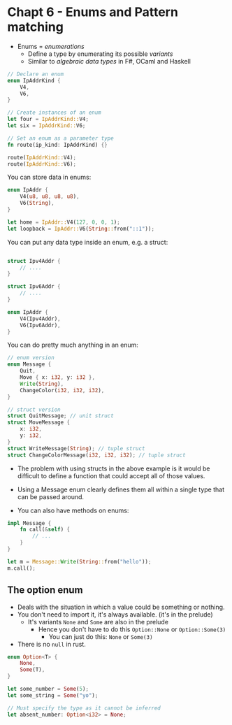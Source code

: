 # Chapt 6 - Enums and Pattern matching

- Enums = *enumerations*
  - Define a type by enumerating its possible *variants*
  - Similar to *algebraic data types* in F#, OCaml and Haskell

```rust
// Declare an enum
enum IpAddrKind {
    V4,
    V6,
}

// Create instances of an enum
let four = IpAddrKind::V4;
let six = IpAddrKind::V6;

// Set an enum as a parameter type
fn route(ip_kind: IpAddrKind) {}

route(IpAddrKind::V4);
route(IpAddrKind::V6);
```

You can store data in enums:

```rust
enum IpAddr {
    V4(u8, u8, u8, u8),
    V6(String),
}

let home = IpAddr::V4(127, 0, 0, 1);
let loopback = IpAddr::V6(String::from("::1"));
```

You can put any data type inside an enum, e.g. a struct:

```rust

struct Ipv4Addr {
    // ....
}

struct Ipv6Addr {
    // ....
}

enum IpAddr {
    V4(Ipv4Addr),
    V6(Ipv6Addr),
}
```


You can do pretty much anything in an enum:

```rust
// enum version
enum Message {
    Quit,
    Move { x: i32, y: i32 },
    Write(String),
    ChangeColor(i32, i32, i32),
}

// struct version
struct QuitMessage; // unit struct
struct MoveMessage {
    x: i32,
    y: i32,
}
struct WriteMessage(String); // tuple struct
struct ChangeColorMessage(i32, i32, i32); // tuple struct
```

- The problem with using structs in the above example is it would be difficult to define a function that could accept all of those values.
- Using a Message enum clearly defines them all within a single type that can be passed around.

- You can also have methods on enums:

```rust
impl Message {
    fn call(&self) {
        // ...
    }
}

let m = Message::Write(String::from("hello"));
m.call();
```

## The option enum

- Deals with the situation in which a value could be something or nothing.
- You don't need to import it, it's always available. (it's in the prelude)
  - It's variants `None` and `Some` are also in the prelude
    - Hence you don't have to do this `Option::None` or `Option::Some(3)`
      - You can just do this: `None` or `Some(3)`
- There is no `null` in rust.

```rust
enum Option<T> {
    None,
    Some(T),
}
```

```rust
let some_number = Some(5);
let some_string = Some("yo");

// Must specify the type as it cannot be inferred
let absent_number: Option<i32> = None;
```






